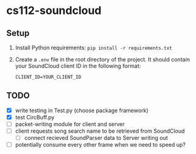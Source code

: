# cs112-soundcloud

## Setup

1. Install Python requirements: `pip install -r requirements.txt`
2. Create a `.env` file in the root directory of the project. It should contain
   your SoundCloud client ID in the following format:

    ```
    CLIENT_ID=YOUR_CLIENT_ID
    ```

## TODO
- [x] write testing in Test.py (choose package framework)
- [x] test CircBuff.py
- [ ] packet-writing module for client and server
- [ ] client requests song search name to be retrieved from SoundCloud
    - [ ] connect recieved SoundParser data to Server writing out

- [ ] potentially consume every other frame when we need to speed up?
